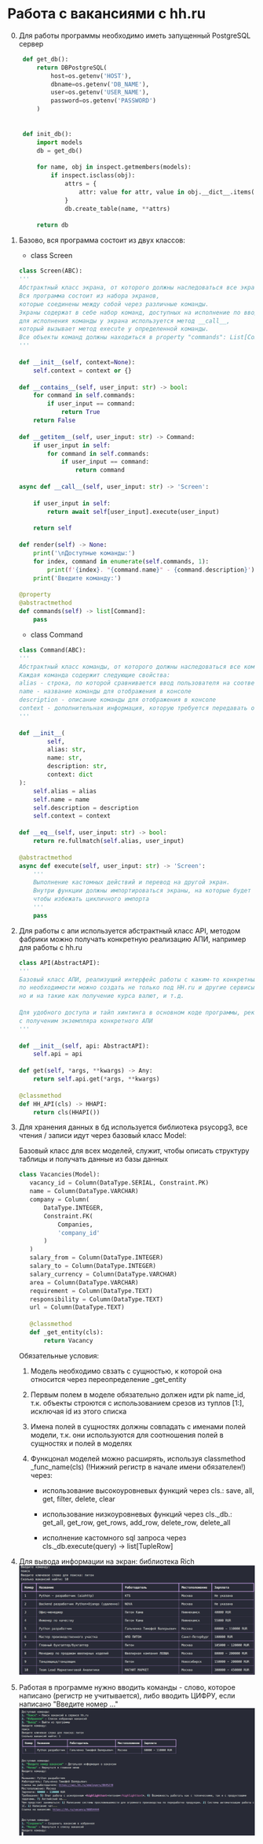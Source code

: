 # Работа с вакансиями с hh.ru

0. Для работы программы необходимо иметь запущенный PostgreSQL сервер
   ```python
    def get_db():
        return DBPostgreSQL(
            host=os.getenv('HOST'),
            dbname=os.getenv('DB_NAME'),
            user=os.getenv('USER_NAME'),
            password=os.getenv('PASSWORD')
        )


    def init_db():
        import models
        db = get_db()

        for name, obj in inspect.getmembers(models):
            if inspect.isclass(obj):
                attrs = {
                    attr: value for attr, value in obj.__dict__.items() if not attr.startswith('_')
                }
                db.create_table(name, **attrs)

        return db

   ```

1. Базово, вся программа состоит из двух классов:
    * class Screen
    ```python
    class Screen(ABC):
    '''
    Абстрактный класс экрана, от которого должны наследоваться все экраны.
    Вся программа состоит из набора экранов, 
    которые соединены между собой через различные команды.
    Экраны содержат в себе набор команд, доступных на исполнение по вводу пользователя,
    для исполнения команды у экрана используется метод __call__, 
    который вызывает метод execute у определенной команды.
    Все объекты команд должны находиться в property "commands": List[Command].
    '''

    def __init__(self, context=None):
        self.context = context or {}

    def __contains__(self, user_input: str) -> bool:
        for command in self.commands:
            if user_input == command:
                return True
        return False

    def __getitem__(self, user_input: str) -> Command:
        if user_input in self:
            for command in self.commands:
                if user_input == command:
                    return command

    async def __call__(self, user_input: str) -> 'Screen':

        if user_input in self:
            return await self[user_input].execute(user_input)

        return self

    def render(self) -> None:
        print('\nДоступные команды:')
        for index, command in enumerate(self.commands, 1):
            print(f'{index}. "{command.name}" - {command.description}')
        print('Введите команду:')

    @property
    @abstractmethod
    def commands(self) -> list[Command]:
        pass
    ```

    * class Command
    ```python
    class Command(ABC):
    '''
    Абстрактный класс команды, от которого должны наследоваться все команды.
    Каждая команда содержит следующие свойства:
    alias - строка, по которой сравнивается ввод пользователя на соотвествие команде
    name - название команды для отображения в консоле
    description - описание команды для отображения в консоле
    context - дополнительная информация, которую требуется передавать от экрана к экрану
    '''

    def __init__(
            self,
            alias: str,
            name: str,
            description: str,
            context: dict
    ):
        self.alias = alias
        self.name = name
        self.description = description
        self.context = context

    def __eq__(self, user_input: str) -> bool:
        return re.fullmatch(self.alias, user_input)

    @abstractmethod
    async def execute(self, user_input: str) -> 'Screen':
        '''
        Выполнение кастомных действий и перевод на другой экран.
        Внутри функции должны импортироваться экраны, на которые будет переводить команда,
        чтобы избежать цикличного импорта
        '''
        pass
    ```

2. Для работы с апи используется абстрактный класс API, методом фабрики можно получать конкретную реализацию АПИ, например для работы с hh.ru
    
    ```python
    class API(AbstractAPI):
    '''
    Базовый класс АПИ, реализущий интерфейс работы с каким-то конкретным АПИ,
    по необходимости можно создать не только под HH.ru и другие сервисы поиска вакансий, 
    но и на такие как получение курса валют, и т.д.
    
    Для удобного доступа и тайп хинтинга в основном коде программы, рекомендуется реализовать classmethod
    с полученим экземпляра конкретного АПИ
    '''

    def __init__(self, api: AbstractAPI):
        self.api = api

    def get(self, *args, **kwargs) -> Any:
        return self.api.get(*args, **kwargs)

    @classmethod
    def HH_API(cls) -> HHAPI:
        return cls(HHAPI())

3. Для хранения данных в бд используется библиотека psycopg3, все чтения / записи идут через базовый класс Model:
   
    Базовый класс для всех моделей, служит, чтобы описать структуру таблицы
    и получать данные из базы данных

    ```python
    class Vacancies(Model):
       vacancy_id = Column(DataType.SERIAL, Constraint.PK)
       name = Column(DataType.VARCHAR)
       company = Column(
           DataType.INTEGER,
           Constraint.FK(
               Companies,
               'company_id'
           )
       )
       salary_from = Column(DataType.INTEGER)
       salary_to = Column(DataType.INTEGER)
       salary_currency = Column(DataType.VARCHAR)
       area = Column(DataType.VARCHAR)
       requirement = Column(DataType.TEXT)
       responsibility = Column(DataType.TEXT)
       url = Column(DataType.TEXT)
   
       @classmethod
       def _get_entity(cls):
           return Vacancy
    ```

    Обязательные условия:
    1. Модель необходимо свзать с сущностью, к которой она относится через переопределение _get_entity

    2. Первым полем в моделе обязательно должен идти pk name_id, т.к. объекты строются с использованием срезов
    из туплов [1:], исключая id из этого списка
   
    3. Имена полей в сущностях должны совпадать с именами полей модели, т.к. они используются для соотношения
    полей в сущностях и полей в моделях

    4. Функцонал моделей можно расширять,
    используя classmethod _func_name(cls) (!Нижний регистр в начале имени обязателен!) через:

        * использование высокоуровневых функций через cls.:
            save, all, get, filter, delete, clear

        * использование низкоуровневых функций через cls._db.:
            get_all, get_row, get_rows, add_row, delete_row, delete_all

        * исполнениe кастомного sql запроса через cls._db.execute(query) -> list[TupleRow]
  
5. Для вывода информации на экран: библиотека Rich
   ![alt text](image.png)

6. Работая в программе нужно вводить команды - слово, которое написано (регистр не учитывается),
    либо вводить ЦИФРУ, если написано "Введите номер ..."
    ![alt text](image-1.png)
